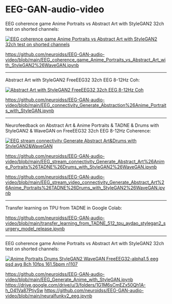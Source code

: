 # EEG-GAN-audio-video

EEG coherence game Anime Portraits vs Abstract Art with StyleGAN2 32ch test on shorted channels:

[![EEG coherence game Anime Portraits vs Abstract Art with StyleGAN2 32ch test on shorted channels](https://img.youtube.com/vi/d7d-J-QCVx0/0.jpg)](https://www.youtube.com/watch?v=d7d-J-QCVx0)

https://github.com/neuroidss/EEG-GAN-audio-video/blob/main/EEG_coherence_game_Anime_Portraits_vs_Abstract_Art_with_StyleGAN2%26WaveGAN.ipynb

---

Abstract Art with StyleGAN2 FreeEEG32 32ch EEG 8-12Hz Coh:

[![Abstract Art with StyleGAN2 FreeEEG32 32ch EEG 8-12Hz Coh](https://img.youtube.com/vi/Qr6EfHLD0C4/0.jpg)](https://www.youtube.com/watch?v=Qr6EfHLD0C4)

https://github.com/neuroidss/EEG-GAN-audio-video/blob/main/EEG_connectivity_Generate_Abstraction%26Anime_Portraits_with_StyleGAN.ipynb

---

Neurofeedback on Abstract Art & Anime Portraits & TADNE & Drums with StyleGAN2 & WaveGAN on FreeEEG32 32ch EEG 8-12Hz Coherence:

[![EEG stream connectivity Generate Abstract Art&Drums with StyleGAN2&WaveGAN](https://img.youtube.com/vi/-WXiATAGeJo/0.jpg)](https://www.youtube.com/watch?v=-WXiATAGeJo)

https://github.com/neuroidss/EEG-GAN-audio-video/blob/main/EEG_stream_connectivity_Generate_Abstract_Art%26Anime_Portraits%26TADNE%26Drums_with_StyleGAN2%26WaveGAN.ipynb

https://github.com/neuroidss/EEG-GAN-audio-video/blob/main/EEG_stream_video_connectivity_Generate_Abstract_Art%26Anime_Portraits%26TADNE%26Drums_with_StyleGAN2%26WaveGAN.ipynb

---

Transfer learning on TPU from TADNE in Google Colab:

https://github.com/neuroidss/EEG-GAN-audio-video/blob/main/transfer_learning_from_TADNE_512_tpu_aydao_stylegan2_surgery_model_release.ipynb

---

EEG coherence game Anime Portraits vs Abstract Art with StyleGAN2 32ch test on shorted channels:

[![Anime Portraits Drums StyleGAN2 WaveGAN FreeEEG32-alpha1.5 eeg psd avg 8ch 10fps 161.5bpm n1107](https://img.youtube.com/vi/3ViN6QzKlfk/0.jpg)](https://www.youtube.com/watch?v=3ViN6QzKlfk)

https://github.com/neuroidss/EEG-GAN-audio-video/blob/main/EEG_Generate_Anime_with_StyleGAN.ipynb
https://drive.google.com/drive/u/3/folders/1G1M6sCmEZx50Qh1A-h_O41Va87PtjySw
https://github.com/neuroidss/EEG-GAN-audio-video/blob/main/neuralfunkv2_eeg.ipynb

